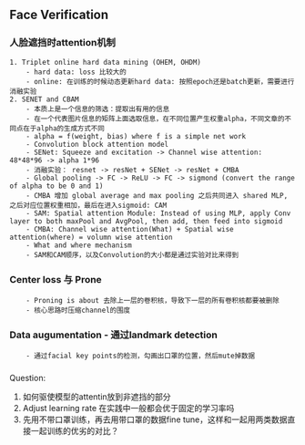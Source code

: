 ## Face Verification

### 人脸遮挡时attention机制
	1. Triplet online hard data mining (OHEM, OHDM)
		- hard data: loss 比较大的
		- online: 在训练的时候动态更新hard data: 按照epoch还是batch更新，需要进行消融实验
	2. SENET and CBAM
		- 本质上是一个信息的筛选：提取出有用的信息
		- 在一个代表图片信息的矩阵上面选取信息，在不同位置产生权重alpha，不同文章的不同点在于alpha的生成方式不同
		- alpha = f(weight, bias) where f is a simple net work
		- Convolution block attention model
		- SENet: Squeeze and excitation -> Channel wise attention: 48*48*96 -> alpha 1*96
		- 消融实验： resnet -> resNet + SENet -> resNet + CMBA
		- Global pooling -> FC -> ReLU -> FC -> sigmond (convert the range of alpha to be 0 and 1)
		- CMBA 增加 global average and max pooling 之后共同进入 shared MLP, 之后对应位置权重相加，最后在进入sigmoid: CAM
		- SAM: Spatial attention Module: Instead of using MLP, apply Conv layer to both maxPool and AvgPool, then add, then feed into sigmoid
		- CMBA: Channel wise attention(What) + Spatial wise attention(where) = volumn wise attention
		- What and where mechanism
		- SAM和CAM顺序，以及Convolution的大小都是通过实验对比来得到

### Center loss 与 Prone
		- Proning is about 去除上一层的卷积核，导致下一层的所有卷积核都要被删除
		- 核心思路时压缩channel的围度

### Data augumentation - 通过landmark detection
		- 通过facial key points的检测，勾画出口罩的位置，然后mute掉数据




###
Question:
1. 如何驱使模型的attentin放到非遮挡的部分
2. Adjust learning rate 在实践中一般都会优于固定的学习率吗
3. 先用不带口罩训练，再去用带口罩的数据fine tune，这样和一起用两类数据直接一起训练的优劣的对比？




